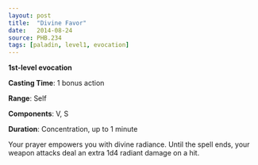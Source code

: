 ```yaml
---
layout: post
title:  "Divine Favor"
date:   2014-08-24
source: PHB.234
tags: [paladin, level1, evocation]
---
```


**1st-level evocation**

**Casting Time**: 1 bonus action

**Range**: Self

**Components**: V, S

**Duration**: Concentration, up to 1 minute

Your prayer empowers you with divine radiance. Until the spell ends, your weapon attacks deal an extra 1d4 radiant damage on a hit.